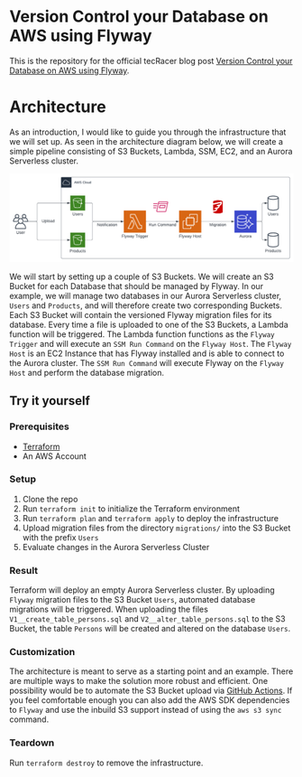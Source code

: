 # Version Control your Database on AWS using Flyway

This is the repository for the official tecRacer blog post [Version Control your Database on AWS using Flyway](https://www.tecracer.com/blog/2023/03/version-control-your-database-on-aws-using-flyway.html).

# Architecture

As an introduction, I would like to guide you through the infrastructure that we will set up. As seen in the architecture diagram below, we will create a simple pipeline consisting of S3 Buckets, Lambda, SSM, EC2, and an Aurora Serverless cluster.

![architecture](media/architecture.png)

We will start by setting up a couple of S3 Buckets. We will create an S3 Bucket for each Database that should be managed by Flyway. In our example, we will manage two databases in our Aurora Serverless cluster, `Users` and `Products`, and will therefore create two corresponding Buckets. Each S3 Bucket will contain the versioned Flyway migration files for its database. Every time a file is uploaded to one of the S3 Buckets, a Lambda function will be triggered. The Lambda function functions as the `Flyway Trigger` and will execute an `SSM Run Command` on the `Flyway Host`. The `Flyway Host` is an EC2 Instance that has Flyway installed and is able to connect to the Aurora cluster. The `SSM Run Command` will execute Flyway on the `Flyway Host` and perform the database migration.

## Try it yourself

### Prerequisites

- [Terraform](https://developer.hashicorp.com/terraform/downloads)
- An AWS Account

### Setup

1. Clone the repo
2. Run `terraform init` to initialize the Terraform environment
3. Run `terraform plan` and `terraform apply` to deploy the infrastructure
4. Upload migration files from the directory `migrations/` into the S3 Bucket with the prefix `Users`
5. Evaluate changes in the Aurora Serverless Cluster

### Result

Terraform will deploy an empty Aurora Serverless cluster. By uploading `Flyway` migration files to the S3 Bucket `Users`, automated database migrations will be triggered. When uploading the files `V1__create_table_persons.sql` and `V2__alter_table_persons.sql` to the S3 Bucket, the table `Persons` will be created and altered on the database `Users`.

### Customization

The architecture is meant to serve as a starting point and an example. There are multiple ways to make the solution more robust and efficient. One possibility would be to automate the S3 Bucket upload via [GitHub Actions](). If you feel comfortable enough you can also add the AWS SDK dependencies to `Flyway` and use the inbuild S3 support instead of using the `aws s3 sync` command.

### Teardown

Run `terraform destroy` to remove the infrastructure.
